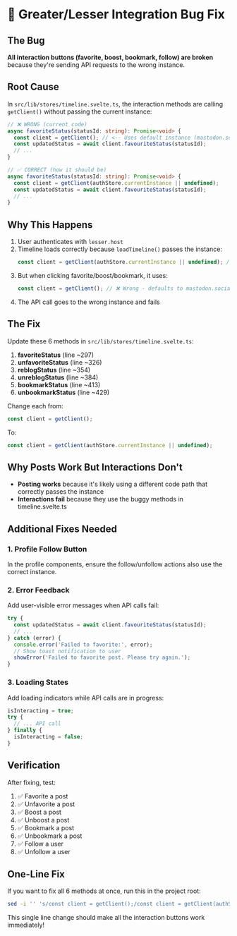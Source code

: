 # 🐛 Greater/Lesser Integration Bug Fix

## The Bug

**All interaction buttons (favorite, boost, bookmark, follow) are broken** because they're sending API requests to the wrong instance.

## Root Cause

In `src/lib/stores/timeline.svelte.ts`, the interaction methods are calling `getClient()` without passing the current instance:

```typescript
// ❌ WRONG (current code)
async favoriteStatus(statusId: string): Promise<void> {
  const client = getClient(); // <-- Uses default instance (mastodon.social)
  const updatedStatus = await client.favouriteStatus(statusId);
  // ...
}

// ✅ CORRECT (how it should be)
async favoriteStatus(statusId: string): Promise<void> {
  const client = getClient(authStore.currentInstance || undefined);
  const updatedStatus = await client.favouriteStatus(statusId);
  // ...
}
```

## Why This Happens

1. User authenticates with `lesser.host`
2. Timeline loads correctly because `loadTimeline()` passes the instance:
   ```typescript
   const client = getClient(authStore.currentInstance || undefined); // ✅ Correct
   ```
3. But when clicking favorite/boost/bookmark, it uses:
   ```typescript
   const client = getClient(); // ❌ Wrong - defaults to mastodon.social
   ```
4. The API call goes to the wrong instance and fails

## The Fix

Update these 6 methods in `src/lib/stores/timeline.svelte.ts`:

1. **favoriteStatus** (line ~297)
2. **unfavoriteStatus** (line ~326)
3. **reblogStatus** (line ~354)
4. **unreblogStatus** (line ~384)
5. **bookmarkStatus** (line ~413)
6. **unbookmarkStatus** (line ~429)

Change each from:
```typescript
const client = getClient();
```

To:
```typescript
const client = getClient(authStore.currentInstance || undefined);
```

## Why Posts Work But Interactions Don't

- **Posting works** because it's likely using a different code path that correctly passes the instance
- **Interactions fail** because they use the buggy methods in timeline.svelte.ts

## Additional Fixes Needed

### 1. Profile Follow Button
In the profile components, ensure the follow/unfollow actions also use the correct instance.

### 2. Error Feedback
Add user-visible error messages when API calls fail:
```typescript
try {
  const updatedStatus = await client.favouriteStatus(statusId);
  // ...
} catch (error) {
  console.error('Failed to favorite:', error);
  // Show toast notification to user
  showError('Failed to favorite post. Please try again.');
}
```

### 3. Loading States
Add loading indicators while API calls are in progress:
```typescript
isInteracting = true;
try {
  // ... API call
} finally {
  isInteracting = false;
}
```

## Verification

After fixing, test:
1. ✅ Favorite a post
2. ✅ Unfavorite a post
3. ✅ Boost a post
4. ✅ Unboost a post
5. ✅ Bookmark a post
6. ✅ Unbookmark a post
7. ✅ Follow a user
8. ✅ Unfollow a user

## One-Line Fix

If you want to fix all 6 methods at once, run this in the project root:

```bash
sed -i '' 's/const client = getClient();/const client = getClient(authStore.currentInstance || undefined);/g' src/lib/stores/timeline.svelte.ts
```

This single line change should make all the interaction buttons work immediately!